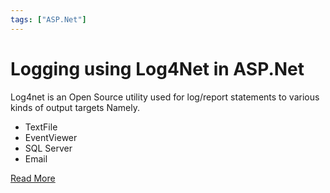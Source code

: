```yaml
---
tags: ["ASP.Net"]
---
```


# Logging using Log4Net in ASP.Net

Log4net is an Open Source utility used for log/report statements to various kinds of output targets Namely.

- TextFile
- EventViewer
- SQL Server
- Email
 
 [Read More](/docs/articles/CSharp/Log4netIntegration)